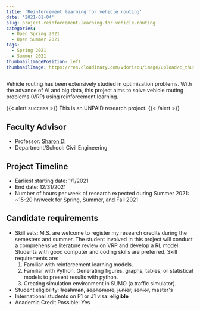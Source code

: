 ```yaml
---
title: 'Reinforcement learning for vehicle routing'
date: '2021-01-04'
slug: project-reinforcement-learning-for-vehicle-routing
categories:
  - Open Spring 2021
  - Open Summer 2021
tags:
  - Spring 2021
  - Summer 2021
thumbnailImagePosition: left
thumbnailImage: https://res.cloudinary.com/vdoriecu/image/upload/c_thumb,w_200,g_face/v1579110178/construction_c6dqbd.png
---
```

Vehicle routing has been extensively studied in optimization problems. With the advance of AI and big data, this project aims to solve vehicle routing problems (VRP) using reinforcement learning.

<!--more-->

{{< alert success >}}
This is an UNPAID research project.
{{< /alert >}}

## Faculty Advisor
+ Professor: [Sharon Di](https://sharondi-columbia.wixsite.com/ditectlab/publications)
+ Department/School: Civil Engineering

## Project Timeline
+ Earliest starting date: 1/1/2021
+ End date: 12/31/2021
+ Number of hours per week of research expected during Summer 2021: ~15-20 hr/week for Spring, Summer, and Fall 2021

## Candidate requirements
+ Skill sets: M.S. are welcome to register my research credits during the semesters and summer. The student involved in this project will conduct a comprehensive literature review on VRP and develop a RL model. Students with good computer and coding skills are preferred. Skill requirements are:
  1.	Familiar with reinforcement learning models.
  2.	Familiar with Python. Generating figures, graphs, tables, or statistical models to present results with python. 
  3.	Creating simulation environment in SUMO (a traffic simulator).
+ Student eligibility: ~~freshman~~, ~~sophomore~~, ~~junior~~, ~~senior~~, master's
+ International students on F1 or J1 visa: **eligible**
+ Academic Credit Possible: Yes

